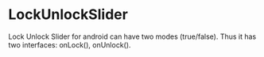 # LockUnlockSlider

Lock Unlock Slider for android can have two modes (true/false). 
Thus it has two interfaces: onLock(), onUnlock().
